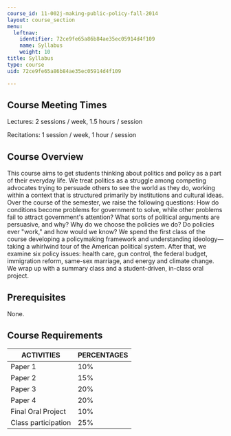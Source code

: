 ```yaml
---
course_id: 11-002j-making-public-policy-fall-2014
layout: course_section
menu:
  leftnav:
    identifier: 72ce9fe65a86b84ae35ec05914d4f109
    name: Syllabus
    weight: 10
title: Syllabus
type: course
uid: 72ce9fe65a86b84ae35ec05914d4f109

---
```


Course Meeting Times
--------------------

Lectures: 2 sessions / week, 1.5 hours / session

Recitations: 1 session / week, 1 hour / session

Course Overview
---------------

This course aims to get students thinking about politics and policy as a part of their everyday life. We treat politics as a struggle among competing advocates trying to persuade others to see the world as they do, working within a context that is structured primarily by institutions and cultural ideas. Over the course of the semester, we raise the following questions: How do conditions become problems for government to solve, while other problems fail to attract government's attention? What sorts of political arguments are persuasive, and why? Why do we choose the policies we do? Do policies ever "work," and how would we know? We spend the first class of the course developing a policymaking framework and understanding ideology—taking a whirlwind tour of the American political system. After that, we examine six policy issues: health care, gun control, the federal budget, immigration reform, same-sex marriage, and energy and climate change. We wrap up with a summary class and a student-driven, in-class oral project.

Prerequisites
-------------

None.

Course Requirements
-------------------

| ACTIVITIES | PERCENTAGES |
| --- | --- |
| Paper 1 | 10% |
| Paper 2 | 15% |
| Paper 3 | 20% |
| Paper 4 | 20% |
| Final Oral Project | 10% |
| Class participation | 25%